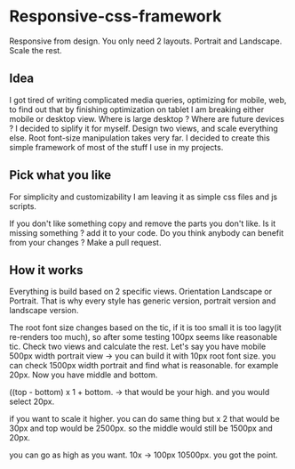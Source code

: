 # Responsive-css-framework
Responsive from design. You only need 2 layouts. Portrait and Landscape. Scale the rest. 

## Idea
I got tired of writing complicated media queries, optimizing for mobile, web, to find out that by finishing optimization on tablet I am breaking either mobile or desktop view. Where is large desktop ? Where are future devices ? I decided to siplify it for myself. Design two views, and scale everything else. Root font-size manipulation takes very far. I decided to create this simple framework of most of the stuff I use in my projects. 


## Pick what you like
For simplicity and customizability I am leaving it as simple css files and js scripts.

If you don't like something copy and remove the parts you don't like. Is it missing something ? add it to your code. Do you think anybody can benefit from your changes ? Make a pull request. 

## How it works
Everything is build based on 2 specific views. Orientation Landscape or Portrait. That is why every style has generic version, portrait version and landscape version.

The root font size changes based on the tic, if it is too small it is too lagy(it re-renders too much), so after some testing 100px seems like reasonable tic. Check two views and calculate the rest. Let's say you have mobile 500px width portrait view -> you can build it with 10px root font size. you can check 1500px width portrait and find what is reasonable. for example 20px. Now you have middle and bottom. 

((top - bottom) x 1 + bottom. -> that would be your high. and you would select 20px. 

if you want to scale it higher. you can do same thing but x 2 that would be 30px and top would be 2500px. so the middle would still be 1500px and 20px.  

you can go as high as you want. 10x -> 100px 10500px. you got the point.





